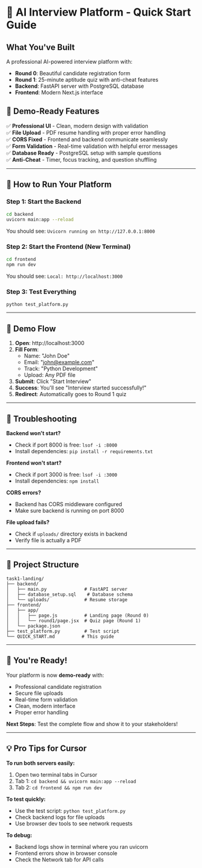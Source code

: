 # 🚀 AI Interview Platform - Quick Start Guide

## What You've Built
A professional AI-powered interview platform with:
- **Round 0**: Beautiful candidate registration form
- **Round 1**: 25-minute aptitude quiz with anti-cheat features
- **Backend**: FastAPI server with PostgreSQL database
- **Frontend**: Modern Next.js interface

## 🎯 Demo-Ready Features
✅ **Professional UI** - Clean, modern design with validation  
✅ **File Upload** - PDF resume handling with proper error handling  
✅ **CORS Fixed** - Frontend and backend communicate seamlessly  
✅ **Form Validation** - Real-time validation with helpful error messages  
✅ **Database Ready** - PostgreSQL setup with sample questions  
✅ **Anti-Cheat** - Timer, focus tracking, and question shuffling  

---

## 🚀 How to Run Your Platform

### Step 1: Start the Backend
```bash
cd backend
uvicorn main:app --reload
```
You should see: `Uvicorn running on http://127.0.0.1:8000`

### Step 2: Start the Frontend (New Terminal)
```bash
cd frontend
npm run dev
```
You should see: `Local: http://localhost:3000`

### Step 3: Test Everything
```bash
python test_platform.py
```

---

## 🧪 Demo Flow

1. **Open**: http://localhost:3000
2. **Fill Form**: 
   - Name: "John Doe"
   - Email: "john@example.com" 
   - Track: "Python Development"
   - Upload: Any PDF file
3. **Submit**: Click "Start Interview"
4. **Success**: You'll see "Interview started successfully!"
5. **Redirect**: Automatically goes to Round 1 quiz

---

## 🔧 Troubleshooting

**Backend won't start?**
- Check if port 8000 is free: `lsof -i :8000`
- Install dependencies: `pip install -r requirements.txt`

**Frontend won't start?**
- Check if port 3000 is free: `lsof -i :3000`
- Install dependencies: `npm install`

**CORS errors?**
- Backend has CORS middleware configured
- Make sure backend is running on port 8000

**File upload fails?**
- Check if `uploads/` directory exists in backend
- Verify file is actually a PDF

---

## 📁 Project Structure
```
task1-landing/
├── backend/
│   ├── main.py              # FastAPI server
│   ├── database_setup.sql    # Database schema
│   └── uploads/             # Resume storage
├── frontend/
│   ├── app/
│   │   ├── page.js          # Landing page (Round 0)
│   │   └── round1/page.jsx  # Quiz page (Round 1)
│   └── package.json
├── test_platform.py         # Test script
└── QUICK_START.md          # This guide
```

---

## 🎉 You're Ready!

Your platform is now **demo-ready** with:
- Professional candidate registration
- Secure file uploads
- Real-time form validation
- Clean, modern interface
- Proper error handling

**Next Steps**: Test the complete flow and show it to your stakeholders!

---

## 💡 Pro Tips for Cursor

**To run both servers easily:**
1. Open two terminal tabs in Cursor
2. Tab 1: `cd backend && uvicorn main:app --reload`
3. Tab 2: `cd frontend && npm run dev`

**To test quickly:**
- Use the test script: `python test_platform.py`
- Check backend logs for file uploads
- Use browser dev tools to see network requests

**To debug:**
- Backend logs show in terminal where you ran uvicorn
- Frontend errors show in browser console
- Check the Network tab for API calls
